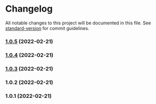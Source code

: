 # Changelog

All notable changes to this project will be documented in this file. See [standard-version](https://github.com/conventional-changelog/standard-version) for commit guidelines.

### [1.0.5](https://github.com/jackbuehner/packagestest01/compare/v1.0.4...v1.0.5) (2022-02-21)

### [1.0.4](https://github.com/jackbuehner/packagestest01/compare/v1.0.3...v1.0.4) (2022-02-21)

### [1.0.3](https://github.com/jackbuehner/packagestest01/compare/v1.0.2...v1.0.3) (2022-02-21)

### 1.0.2 (2022-02-21)

### 1.0.1 (2022-02-21)
